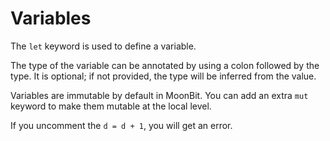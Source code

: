 # Variables

The `let` keyword is used to define a variable.

The type of the variable can be annotated by using a colon followed by the type.
It is optional; if not provided, the type will be inferred from the value.

Variables are immutable by default in MoonBit. You can add an extra `mut`
keyword to make them mutable at the local level.

If you uncomment the `d = d + 1`, you will get an error.